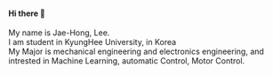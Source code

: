 #### Hi there 👋  
My name is Jae-Hong, Lee.</br> I am student in KyungHee University, in Korea </br> My Major is mechanical engineering and electronics engineering, and intrested in Machine Learning, automatic Control, Motor Control.
